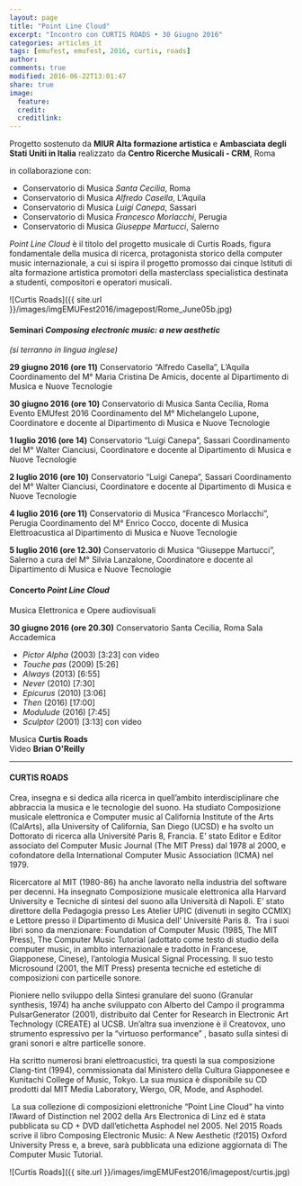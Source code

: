 ```yaml
---
layout: page
title: "Point Line Cloud"
excerpt: "Incontro con CURTIS ROADS • 30 Giugno 2016"
categories: articles_it
tags: [emufest, emufest, 2016, curtis, roads]
author:
comments: true
modified: 2016-06-22T13:01:47
share: true
image:
  feature:
  credit:
  creditlink:
---
```


Progetto sostenuto da **MIUR Alta formazione artistica** e
**Ambasciata degli Stati Uniti in Italia** realizzato da
**Centro Ricerche Musicali - CRM**, Roma

in collaborazione con:

- Conservatorio di Musica *Santa Cecilia*, Roma
- Conservatorio di Musica *Alfredo Casella*, L’Aquila
- Conservatorio di Musica *Luigi Canepa*, Sassari
- Conservatorio di Musica *Francesco Morlacchi*, Perugia
- Conservatorio di Musica *Giuseppe Martucci*, Salerno

*Point Line Cloud* è il titolo del progetto musicale di Curtis Roads, figura fondamentale della musica di ricerca, protagonista storico della computer music internazionale, a cui si ispira il progetto promosso dai cinque Istituti di alta formazione artistica promotori della masterclass specialistica destinata a studenti, compositori e operatori musicali.

![Curtis Roads]({{ site.url }}/images/imgEMUFest2016/imagepost/Rome_June05b.jpg)

<!-- Compositore, autore di testi scientifici, programmatore, didatta, creatore di software per applicazioni musicali quali PulsarGenerator e Creatovox, è stato il primo ad implementare tecniche di sintesi ed elaborazione del suono basate sulla Sintesi granulare. -->

<!-- Il progetto, sostenuto dall’*Ambasciata degli Stati Uniti in Italia* e dal *MIUR Alta formazione artistica*, consolida la collaborazione già avviata con quattro di queste Istituzioni con le quali il *Centro Ricerche Musicali* ha stipulato una Convenzione per le attività di ricerca e formazione.   -->

<!-- Il Centro Ricerche Musicali intende presentare le più avanzate esperienze formative e performative volte alla promozione, alla creazione, alla diffusione della musica contemporanea in un progetto strutturato di incontri, masterclass, laboratori e produzioni di forme di fruizione innovative.
Lo studio associato all’azione e all’attività artistica diventano un ambito esperienziale che i giovani musicisti possono intraprendere con la consapevolezza di potersi avvalere di competenze professionali elevate di artisti e ricercatori di fama internazionale. -->

<!-- Il programma proposto da Curtis Roads è coordinato dal CRM in collaborazione con i docenti e coordinatori dei Dipartimenti di Musica e nuove tecnologie dei Conservatori coinvolti.

Oltre alla presentazione di master class, a Roma e a Sassari verranno presentati due concerti di opere del compositore. -->

<!-- POINT LINE CLOUD -->

#### Seminari *Composing electronic music: a new aesthetic*    
*(si terranno in lingua inglese)*

**29  giugno 2016 (ore 11)**
Conservatorio “Alfredo Casella”, L’Aquila
Coordinamento del M° Maria Cristina De Amicis, docente al Dipartimento di Musica e Nuove Tecnologie

**30 giugno 2016  (ore 10)**
Conservatorio di Musica Santa Cecilia,  Roma
Evento EMUfest 2016
Coordinamento del M° Michelangelo Lupone, Coordinatore e docente al Dipartimento di Musica e Nuove Tecnologie

**1 luglio 2016 (ore 14)**
Conservatorio “Luigi Canepa”, Sassari
Coordinamento del M° Walter Cianciusi, Coordinatore e docente al Dipartimento di Musica e Nuove Tecnologie

**2 luglio 2016 (ore 10)**
Conservatorio “Luigi Canepa”, Sassari
Coordinamento del M° Walter Cianciusi, Coordinatore e docente al Dipartimento di Musica e Nuove Tecnologie

**4 luglio 2016 (ore 11)**
Conservatorio di Musica “Francesco Morlacchi”, Perugia
Coordinamento del M° Enrico Cocco, docente di Musica Elettroacustica al Dipartimento di Musica e Nuove Tecnologie

**5 luglio 2016 (ore 12.30)**
Conservatorio di Musica “Giuseppe Martucci”, Salerno
a cura del M° Silvia Lanzalone, Coordinatore e docente al Dipartimento di Musica e Nuove Tecnologie

#### Concerto *Point Line Cloud*    
Musica Elettronica e Opere audiovisuali

**30 giugno 2016  (ore 20.30)**
Conservatorio Santa Cecilia, Roma
Sala Accademica

- *Pictor Alpha* (2003) [3:23] con video
- *Touche pas* (2009) [5:26]
- *Always* (2013) [6:55]
- *Never* (2010) [7:30]
- *Epicurus* (2010) [3:06]
- *Then* (2016) [17:00]
- *Modulude* (2016) [7:45]
- *Sculptor* (2001) [3:13] con video

Musica **Curtis Roads**    
Video **Brian O'Reilly**

----

#### CURTIS ROADS

Crea, insegna e si dedica alla ricerca in quell’ambito interdisciplinare che abbraccia la musica e le tecnologie del suono.
Ha studiato Composizione musicale elettronica e Computer music al California Institute of the Arts (CalArts),  alla University of California, San Diego (UCSD) e ha svolto un Dottorato di ricerca alla Université Paris 8, Francia.
E’ stato Editor e Editor associato del Computer Music Journal (The MIT Press) dal 1978 al 2000, e cofondatore della International Computer Music Association (ICMA) nel 1979.

Ricercatore al MIT (1980-86) ha anche lavorato nella industria del software per decenni. Ha insegnato Composizione musicale elettronica alla Harvard University e Tecniche di sintesi del suono alla Università di Napoli. E’ stato direttore della Pedagogia presso Les Atelier UPIC (divenuti in segito CCMIX) e Lettore presso il Dipartimento di Musica dell’ Université Paris 8. 
Tra i suoi libri sono da menzionare: Foundation of Computer Music (1985, The MIT Press), The Computer Music Tutorial (adottato come testo di studio della computer music, in ambito internazionale e tradotto in Francese, Giapponese, Cinese), l’antologia Musical Signal Processing. Il suo testo Microsound (2001, the MIT Press) presenta tecniche ed estetiche di composizioni con particelle sonore.

Pioniere nello sviluppo della Sintesi granulare del suono (Granular synthesis, 1974) ha anche sviluppato con Alberto del Campo il programma PulsarGenerator (2001), distribuito dal Center for Research in Electronic Art Technology (CREATE) al UCSB. Un’altra sua invenzione è il Creatovox, uno strumento espressivo per la “virtuoso performance” , basato sulla sintesi di grani sonori e altre particelle sonore.

Ha scritto numerosi brani elettroacustici, tra questi la sua composizione Clang-tint (1994),  commissionata dal Ministero della Cultura Giapponesee e Kunitachi College of Music, Tokyo. La sua musica è disponibile su CD prodotti dal  MIT Media Laboratory, Wergo, OR, Mode, and Asphodel.

 La sua collezione di composizioni elettroniche  “Point Line Cloud” ha vinto  l’Award of Distinction nel 2002 della Ars Electronica di Linz ed è stata pubblicata su CD + DVD dall’etichetta  Asphodel nel 2005.
Nel 2015 Roads scrive il libro Composing Electronic Music: A New Aesthetic (f2015) Oxford University Press e, a breve, sarà pubblicata una edizione aggiornata di The Computer Music Tutorial.  

![Curtis Roads]({{ site.url }}/images/imgEMUFest2016/imagepost/curtis.jpg)
